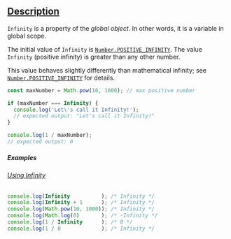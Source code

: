 ## [Description](https://developer.mozilla.org/en-US/docs/Web/JavaScript/Reference/Global_Objects/Infinity#description "Permalink to Description")

`Infinity` is a property of the _global object_. In other words, it is a variable in global scope.

The initial value of `Infinity` is [`Number.POSITIVE_INFINITY`](https://developer.mozilla.org/en-US/docs/Web/JavaScript/Reference/Global_Objects/Number/POSITIVE_INFINITY). The value `Infinity` (positive infinity) is greater than any other number.

This value behaves slightly differently than mathematical infinity; see [`Number.POSITIVE_INFINITY`](https://developer.mozilla.org/en-US/docs/Web/JavaScript/Reference/Global_Objects/Number/POSITIVE_INFINITY) for details.


```js
const maxNumber = Math.pow(10, 1000); // max positive number

if (maxNumber === Infinity) {
  console.log('Let\'s call it Infinity!');
  // expected output: "Let's call it Infinity!"
}

console.log(1 / maxNumber);
// expected output: 0

```

##### Examples

###### [Using Infinity](https://developer.mozilla.org/en-US/docs/Web/JavaScript/Reference/Global_Objects/Infinity#using_infinity "Permalink to Using Infinity")

```js
console.log(Infinity          ); /* Infinity */
console.log(Infinity + 1      ); /* Infinity */
console.log(Math.pow(10, 1000)); /* Infinity */
console.log(Math.log(0)       ); /* -Infinity */
console.log(1 / Infinity      ); /* 0 */
console.log(1 / 0             ); /* Infinity */
```